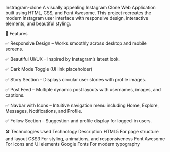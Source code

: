  Instragram-clone
 A visually appealing Instagram Clone Web Application built using HTML, CSS, and Font Awesome. This project recreates the modern Instagram user interface with responsive design, interactive elements, and beautiful styling.

📸 Features

✅ Responsive Design – Works smoothly across desktop and mobile screens.

✅ Beautiful UI/UX – Inspired by Instagram’s latest look.

✅ Dark Mode Toggle (UI link placeholder)

✅ Story Section – Displays circular user stories with profile images.

✅ Post Feed – Multiple dynamic post layouts with usernames, images, and captions.

✅ Navbar with Icons – Intuitive navigation menu including Home, Explore, Messages, Notifications, and Profile.

✅ Follow Section – Suggestion and profile display for logged-in users.

🛠️ Technologies Used
Technology	Description
HTML5	For page structure and layout
CSS3	For styling, animations, and responsiveness
Font Awesome	For icons and UI elements
Google Fonts	For modern typography
